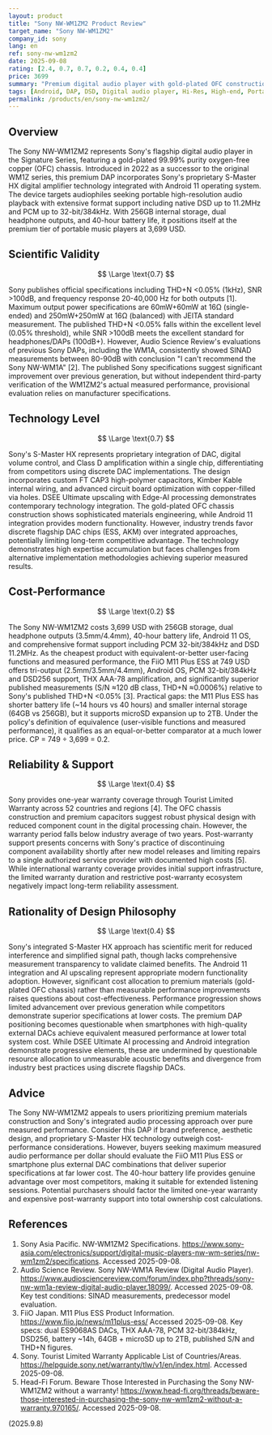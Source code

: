 ```yaml
---
layout: product
title: "Sony NW-WM1ZM2 Product Review"
target_name: "Sony NW-WM1ZM2"
company_id: sony
lang: en
ref: sony-nw-wm1zm2
date: 2025-09-08
rating: [2.4, 0.7, 0.7, 0.2, 0.4, 0.4]
price: 3699
summary: "Premium digital audio player with gold-plated OFC construction and proprietary S-Master HX technology, offering extensive format support but limited cost-performance due to high pricing relative to competing alternatives."
tags: [Android, DAP, DSD, Digital audio player, Hi-Res, High-end, Portable, Premium Materials, S-Master HX]
permalink: /products/en/sony-nw-wm1zm2/
---
```

## Overview

The Sony NW-WM1ZM2 represents Sony's flagship digital audio player in the Signature Series, featuring a gold-plated 99.99% purity oxygen-free copper (OFC) chassis. Introduced in 2022 as a successor to the original WM1Z series, this premium DAP incorporates Sony's proprietary S-Master HX digital amplifier technology integrated with Android 11 operating system. The device targets audiophiles seeking portable high-resolution audio playback with extensive format support including native DSD up to 11.2MHz and PCM up to 32-bit/384kHz. With 256GB internal storage, dual headphone outputs, and 40-hour battery life, it positions itself at the premium tier of portable music players at 3,699 USD.

## Scientific Validity

$$ \Large \text{0.7} $$

Sony publishes official specifications including THD+N <0.05% (1kHz), SNR >100dB, and frequency response 20-40,000 Hz for both outputs [1]. Maximum output power specifications are 60mW+60mW at 16Ω (single-ended) and 250mW+250mW at 16Ω (balanced) with JEITA standard measurement. The published THD+N <0.05% falls within the excellent level (0.05% threshold), while SNR >100dB meets the excellent standard for headphones/DAPs (100dB+). However, Audio Science Review's evaluations of previous Sony DAPs, including the WM1A, consistently showed SINAD measurements between 80-90dB with conclusion "I can't recommend the Sony NW-WM1A" [2]. The published Sony specifications suggest significant improvement over previous generation, but without independent third-party verification of the WM1ZM2's actual measured performance, provisional evaluation relies on manufacturer specifications.

## Technology Level

$$ \Large \text{0.7} $$

Sony's S-Master HX represents proprietary integration of DAC, digital volume control, and Class D amplification within a single chip, differentiating from competitors using discrete DAC implementations. The design incorporates custom FT CAP3 high-polymer capacitors, Kimber Kable internal wiring, and advanced circuit board optimization with copper-filled via holes. DSEE Ultimate upscaling with Edge-AI processing demonstrates contemporary technology integration. The gold-plated OFC chassis construction shows sophisticated materials engineering, while Android 11 integration provides modern functionality. However, industry trends favor discrete flagship DAC chips (ESS, AKM) over integrated approaches, potentially limiting long-term competitive advantage. The technology demonstrates high expertise accumulation but faces challenges from alternative implementation methodologies achieving superior measured results.

## Cost-Performance

$$ \Large \text{0.2} $$

The Sony NW-WM1ZM2 costs 3,699 USD with 256GB storage, dual headphone outputs (3.5mm/4.4mm), 40-hour battery life, Android 11 OS, and comprehensive format support including PCM 32-bit/384kHz and DSD 11.2MHz. As the cheapest product with equivalent-or-better user-facing functions and measured performance, the FiiO M11 Plus ESS at 749 USD offers tri-output (2.5mm/3.5mm/4.4mm), Android OS, PCM 32-bit/384kHz and DSD256 support, THX AAA-78 amplification, and significantly superior published measurements (S/N ≈120 dB class, THD+N ≈0.0006%) relative to Sony's published THD+N <0.05% [3]. Practical gaps: the M11 Plus ESS has shorter battery life (~14 hours vs 40 hours) and smaller internal storage (64GB vs 256GB), but it supports microSD expansion up to 2TB. Under the policy's definition of equivalence (user-visible functions and measured performance), it qualifies as an equal-or-better comparator at a much lower price. CP = 749 ÷ 3,699 = 0.2.

## Reliability & Support

$$ \Large \text{0.4} $$

Sony provides one-year warranty coverage through Tourist Limited Warranty across 52 countries and regions [4]. The OFC chassis construction and premium capacitors suggest robust physical design with reduced component count in the digital processing chain. However, the warranty period falls below industry average of two years. Post-warranty support presents concerns with Sony's practice of discontinuing component availability shortly after new model releases and limiting repairs to a single authorized service provider with documented high costs [5]. While international warranty coverage provides initial support infrastructure, the limited warranty duration and restrictive post-warranty ecosystem negatively impact long-term reliability assessment.

## Rationality of Design Philosophy

$$ \Large \text{0.4} $$

Sony's integrated S-Master HX approach has scientific merit for reduced interference and simplified signal path, though lacks comprehensive measurement transparency to validate claimed benefits. The Android 11 integration and AI upscaling represent appropriate modern functionality adoption. However, significant cost allocation to premium materials (gold-plated OFC chassis) rather than measurable performance improvements raises questions about cost-effectiveness. Performance progression shows limited advancement over previous generation while competitors demonstrate superior specifications at lower costs. The premium DAP positioning becomes questionable when smartphones with high-quality external DACs achieve equivalent measured performance at lower total system cost. While DSEE Ultimate AI processing and Android integration demonstrate progressive elements, these are undermined by questionable resource allocation to unmeasurable acoustic benefits and divergence from industry best practices using discrete flagship DACs.

## Advice

The Sony NW-WM1ZM2 appeals to users prioritizing premium materials construction and Sony's integrated audio processing approach over pure measured performance. Consider this DAP if brand preference, aesthetic design, and proprietary S-Master HX technology outweigh cost-performance considerations. However, buyers seeking maximum measured audio performance per dollar should evaluate the FiiO M11 Plus ESS or smartphone plus external DAC combinations that deliver superior specifications at far lower cost. The 40-hour battery life provides genuine advantage over most competitors, making it suitable for extended listening sessions. Potential purchasers should factor the limited one-year warranty and expensive post-warranty support into total ownership cost calculations.

## References

1. Sony Asia Pacific. NW-WM1ZM2 Specifications. https://www.sony-asia.com/electronics/support/digital-music-players-nw-wm-series/nw-wm1zm2/specifications. Accessed 2025-09-08.
2. Audio Science Review. Sony NW-WM1A Review (Digital Audio Player). https://www.audiosciencereview.com/forum/index.php?threads/sony-nw-wm1a-review-digital-audio-player.18099/. Accessed 2025-09-08. Key test conditions: SINAD measurements, predecessor model evaluation.
3. FiiO Japan. M11 Plus ESS Product Information. https://www.fiio.jp/news/m11plus-ess/ Accessed 2025-09-08. Key specs: dual ES9068AS DACs, THX AAA-78, PCM 32-bit/384kHz, DSD256, battery ~14h, 64GB + microSD up to 2TB, published S/N and THD+N figures.
4. Sony. Tourist Limited Warranty Applicable List of Countries/Areas. https://helpguide.sony.net/warranty/tlw/v1/en/index.html. Accessed 2025-09-08.
5. Head-Fi Forum. Beware Those Interested in Purchasing the Sony NW-WM1ZM2 without a warranty! https://www.head-fi.org/threads/beware-those-interested-in-purchasing-the-sony-nw-wm1zm2-without-a-warranty.970165/. Accessed 2025-09-08.

(2025.9.8)